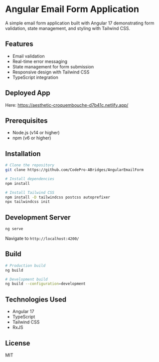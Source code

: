 # Angular Email Form Application

A simple email form application built with Angular 17 demonstrating form validation, state management, and styling with Tailwind CSS.

## Features

- Email validation
- Real-time error messaging
- State management for form submission
- Responsive design with Tailwind CSS
- TypeScript integration

## Deployed App

Here: https://aesthetic-croquembouche-d7b41c.netlify.app/

## Prerequisites

- Node.js (v14 or higher)
- npm (v6 or higher)

## Installation

```bash
# Clone the repository
git clone https://github.com/CodePro-ABridges/AngularEmailForm

# Install dependencies
npm install

# Install Tailwind CSS
npm install -D tailwindcss postcss autoprefixer
npx tailwindcss init
```

## Development Server

```bash
ng serve
```

Navigate to `http://localhost:4200/`

## Build

```bash
# Production build
ng build

# Development build
ng build --configuration=development
```

## Technologies Used

- Angular 17
- TypeScript
- Tailwind CSS
- RxJS

## License

MIT
